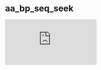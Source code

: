 # aa_bp_seq_seek
![img](https://www.dropbox.com/scl/fi/6lvxzk0vishyj62l3r3ef/aa_bp_seq_seek-workflow-Image.pdf?rlkey=xzovpgogloknhh1ce1dh30em9&dl=0)
